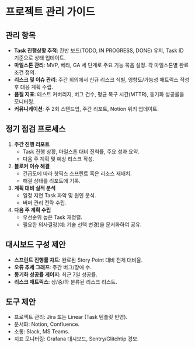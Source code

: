 # 프로젝트 관리 가이드

## 관리 항목
- **Task 진행상황 추적**: 칸반 보드(TODO, IN PROGRESS, DONE) 유지, Task ID 기준으로 상태 업데이트.
- **마일스톤 관리**: MVP, 베타, GA 세 단계로 주요 기능 묶음 설정. 각 마일스톤별 완료 조건 정의.
- **리스크 및 이슈 관리**: 주간 회의에서 신규 리스크 식별, 영향도/가능성 매트릭스 작성 후 대응 계획 수립.
- **품질 지표**: 테스트 커버리지, 버그 건수, 평균 복구 시간(MTTR), 동기화 성공률을 모니터링.
- **커뮤니케이션**: 주 2회 스탠드업, 주간 리포트, Notion 위키 업데이트.

## 정기 점검 프로세스
1. **주간 진행 리포트**
   - Task 진행 상황, 마일스톤 대비 진척률, 주요 성과 요약.
   - 다음 주 계획 및 예상 리스크 작성.
2. **블로커 이슈 해결**
   - 긴급도에 따라 핫픽스 스프린트 혹은 리소스 재배치.
   - 해결 상태를 리포트에 기록.
3. **계획 대비 실적 분석**
   - 일정 지연 Task 파악 및 원인 분석.
   - 버퍼 관리 전략 수립.
4. **다음 주 계획 수립**
   - 우선순위 높은 Task 재정렬.
   - 필요한 의사결정(예: 기술 선택 변경)을 문서화하여 공유.

## 대시보드 구성 제안
- **스프린트 진행률 차트**: 완료된 Story Point 대비 전체 대비율.
- **오류 추세 그래프**: 주간 버그/장애 수.
- **동기화 성공률 게이지**: 최근 7일 성공률.
- **리스크 매트릭스**: 상/중/하 분류된 리스크 리스트.

## 도구 제안
- 프로젝트 관리: Jira 또는 Linear (Task 템플릿 반영).
- 문서화: Notion, Confluence.
- 소통: Slack, MS Teams.
- 지표 모니터링: Grafana 대시보드, Sentry/Glitchtip 경보.

